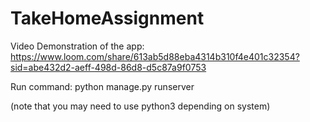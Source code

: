 # TakeHomeAssignment
 
Video Demonstration of the app: https://www.loom.com/share/613ab5d88eba4314b310f4e401c32354?sid=abe432d2-aeff-498d-86d8-d5c87a9f0753

Run command: python manage.py runserver

(note that you may need to use python3 depending on system)